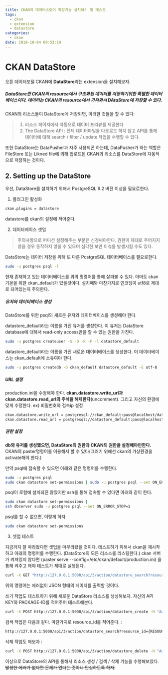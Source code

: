 ```yaml
---
title: CKAN의 데이터스토어 확장기능 설치하기 및 테스트
tags:
  - ckan
  - extension
  - datastore
categories:
  - ckan
date: 2018-10-04 09:53:19
---
```



# CKAN DataStore

오픈 데이터포털 CKAN에 **DataStore**라는 extension을 설치해보자.

##### DataStore란 CKAN의 resource에서 구조화된 데이터를 저장하기위한 특별한 데이터베이스이다. 데이터는 CKAN의 resource에서 가져와서 DAtaStore에 저장할 수 있다.

CKAN의 리소스들이 DataStore에 저장되면, 이러한 것들을 할 수 있다: 

> 1. 리소스 페이지에서 자동으로 데이터 프리뷰를 제공한다
> 2. The DataStore API : 전체 데이터파일을 다운로드 하지 않고 API를 통해 데이터에 대해 search / filter / update 작업을 수행할 수 있다.

또한 DataStore는 DataPusher과 자주 사용되곤 하는데, DataPusher가 하는 역할은 FileStore 또는 Likned file에 의해 업로드된 CKAN의 리소스를 DataStore에 자동적으로 저장하는 것이다.

## 2. Setting up the DataStore

우선, DataStore를 설치하기 위해서 PostgreSQL 9.2 버전 이상을 필요로한다.

1. 플러그인 활성화

```sh
ckan.plugins = datastore
```

datastore를 ckan의 설정에 적어준다.

2. 데이터베이스 셋업

> 주의사항으로 퍼미션 설정해주는 부분은 신경써야한다. 권한이 제대로 주어지지 않을 경우 동작하지 않을 수 있으며 심각한 보안 이슈를 발생시킬 수도 있다.

DataStore는 데이터 저장을 위해 또 다른 PostgreSQL 데이터베이스를 필요로한다. 

```sh
sudo -u postgres psql -l
```

현재 존재하고 있는 데이터베이스를 위의 명령어를 통해 살펴볼 수 있다. 아마도 ckan 기본을 위한 ckan_default가 있을것이다. 설치때와 마찬가지로 인코딩이 utf8로 제대로 되어있는지 주의한다.

##### 유저와 데이터베이스 생성

DataStore를 위한 psql의 새로운 유저와 데이터베이스를 생성해야 한다.

datastore_default라는 이름을 가진 유저를 생성한다. 이 유저는 DataStore database에 대해서 read-only access만을 할 수 있는 권한을 가진다.

```sh
sudo -u postgres createuser -S -D -R -P -l datastore_default
```

datastore_default라는 이름을 가진 새로운 데이터베이스를 생성한다. 이 데이터베이스는 ckan_default에 소유여야 한다.

```sh
sudo -u postgres createdb -O ckan_default datastore_default -E utf-8
```



##### URL 설정

production.ini을 수정해야 한다. **ckan.datastore.write_url과 ckan.datastore.read_url의 주석을 해제한다**(uncomment). 그리고 자신의 환경에 맞게 수정한다. ex) 비밀번호와 접속ip 설정

```sh
ckan.datastore.write_url = postgresql://ckan_default:pass@localhost/datastore_default
ckan.datastore.read_url = postgresql://datastore_default:pass@localhost/datastore_default
```



##### 권한 설정

**db와 유저를 생성했으면, DataStore의 권한과 CKAN의 권한을 설정해야만한다.** CKAN의 paster명령어를 이용해서 할 수 있다(그러기 위해선 ckan의 가상환경을 activate해야 한다.)

만약 psql에 접속할 수 있으면 아래와 같은 명령어를 수행한다.

```sh
sudo -u postgres psql
sudo ckan datastore set-permissions | sudo -u postgres psql --set ON_ERROR_STOP=1
```

psql이 로컬에 설치되진 않았지만 ssh를 통해 접속할 수 있다면 아래와 같이 한다.

```sh
sudo ckan datastore set-permissions |
ssh dbserver sudo -u postgres psql --set ON_ERROR_STOP=1
```

psql를 할 수 없으면, 이렇게 하자

```sh
sudo ckan datastore set-permissions
```



3. 셋업 테스트

지금까지 잘 따라왔다면 셋업을 마무리됐을 것이다. 테스트하기 위해서 ckan을 재시작하고 아래의 명령어를 수행한다. (DataStore의 모든 리소스를 리스팅한다.) ckan 서버가 켜져있지 않다면 (paster serve --config=/etc/ckan/default/production.ini) 을 통해 켜주고 해야 테스트가 제대로 실행된다.

```sh
curl -X GET "http://127.0.0.1:5000/api/3/action/datastore_search?resource_id=_table_metadata"
```

위의 명령어는 에러없이 JSON 형태의 페이지를 출력할 것이다.

쓰기 작업도 테스트하기 위해 새로운 DataStore 리소스를 생성해보자. 자신의 API KEY와 PACKAGE-ID를 적어주어 테스트해본다.

```sh
curl -X POST http://127.0.0.1:5000/api/3/action/datastore_create -H "Authorization: {YOUR-API-KEY}" -d '{"resource": {"package_id": "{PACKAGE-ID}"}, "fields": [ {"id": "a"}, {"id": "b"} ], "records": [ { "a": 1, "b": "xyz"}, {"a": 2, "b": "zzz"} ]}'
```

검색 작업은 다음과 같다. 마찬가지로 resource_id를 적어준다. : 

```sh
http://127.0.0.1:5000/api/3/action/datastore_search?resource_id={RESOURCE_ID}
```

삭제 작업도 해보자 : 

```sh
curl -X POST http://127.0.0.1:5000/api/3/action/datastore_delete -H "Authorization: {YOUR-API-KEY}" -d '{"resource_id": "{RESOURCE-ID}"}'
```



이상으로 DataStore의 API를 통해서 리소스 생성 / 검색 / 삭제 기능을 수행해보았다. ~~발생한 에러가 없다면 문제가 없다는 것이니 안심하도록 하자.~~

